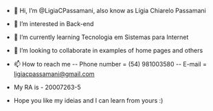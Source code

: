 - 👋 Hi, I’m @LigiaCPassamani, also know as Lígia Chiarelo Passamani
- 👀 I’m interested in Back-end
- 🌱 I’m currently learning Tecnologia em Sistemas para Internet
- 💞️ I’m looking to collaborate in examples of home pages and others
- 📫 How to reach me --
        Phone number = (54) 981003580 --
        E-mail = ligiacpassamani@gmail.com
        
- My RA is - 20007263-5
- Hope you like my ideias and I can learn from yours :)
 


<!---
LigiaCPassamani/LigiaCPassamani is a ✨ special ✨ repository because its `README.md` (this file) appears on your GitHub profile.
You can click the Preview link to take a look at your changes.
--->
